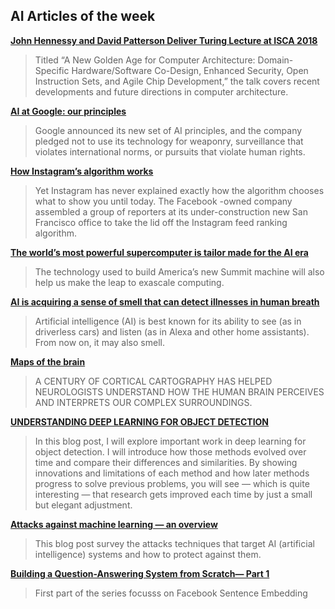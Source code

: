 ## AI Articles of the week

**[John Hennessy and David Patterson Deliver Turing Lecture at ISCA 2018](https://www.acm.org/hennessy-patterson-turing-lecture)**
> Titled “A New Golden Age for Computer Architecture: Domain-Specific Hardware/Software Co-Design, Enhanced Security, Open Instruction Sets, and Agile Chip Development,” the talk covers recent developments and future directions in computer architecture.

**[AI at Google: our principles](https://www.blog.google/topics/ai/ai-principles/)**
> Google announced its new set of AI principles, and the company pledged not to use its technology for weaponry, surveillance that violates international norms, or pursuits that violate human rights. 

**[How Instagram’s algorithm works](https://techcrunch.com/2018/06/01/how-instagram-feed-works/)**
> Yet Instagram has never explained exactly how the algorithm chooses what to show you until today. The Facebook -owned company assembled a group of reporters at its under-construction new San Francisco office to take the lid off the Instagram feed ranking algorithm.

**[The world’s most powerful supercomputer is tailor made for the AI era](https://www.technologyreview.com/s/611077/the-worlds-most-powerful-supercomputer-is-tailor-made-for-the-ai-era/)**
> The technology used to build America’s new Summit machine will also help us make the leap to exascale computing.

**[AI is acquiring a sense of smell that can detect illnesses in human breath](https://theconversation.com/ai-is-acquiring-a-sense-of-smell-that-can-detect-illnesses-in-human-breath-97627)**
> Artificial intelligence (AI) is best known for its ability to see (as in driverless cars) and listen (as in Alexa and other home assistants). From now on, it may also smell. 

**[Maps of the brain](http://www.lateralmag.com/articles/maps-of-the-brain)**
> A CENTURY OF CORTICAL CARTOGRAPHY HAS HELPED NEUROLOGISTS UNDERSTAND HOW THE HUMAN BRAIN PERCEIVES AND INTERPRETS OUR COMPLEX SURROUNDINGS.

**[UNDERSTANDING DEEP LEARNING FOR OBJECT DETECTION](http://zoey4ai.com/2018/05/12/deep-learning-object-detection/)**
> In this blog post, I will explore important work in deep learning for object detection. I will introduce how those methods evolved over time and compare their differences and similarities. By showing innovations and limitations of each method and how later methods progress to solve previous problems, you will see — which is quite interesting — that research gets improved each time by just a small but elegant adjustment.

**[Attacks against machine learning — an overview](https://elie.net/blog/ai/attacks-against-machine-learning-an-overview)**
> This blog post survey the attacks techniques that target AI (artificial intelligence) systems and how to protect against them.

**[Building a Question-Answering System from Scratch— Part 1](https://towardsdatascience.com/building-a-question-answering-system-part-1-9388aadff507)**
> First part of the series focusss on Facebook Sentence Embedding
